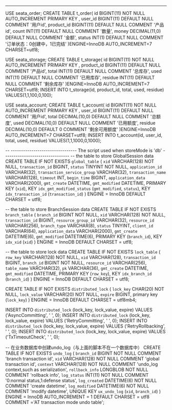 

--------------------

USE seata_order;
CREATE TABLE t_order(
id BIGINT(11) NOT NULL AUTO_INCREMENT PRIMARY KEY ,
user_id BIGINT(11) DEFAULT NULL COMMENT '用户id',
product_id BIGINT(11) DEFAULT NULL COMMENT '产品id',
count INT(11) DEFAULT NULL COMMENT '数量',
money DECIMAL(11,0) DEFAULT NULL COMMENT '金额',
status INT(1) DEFAULT NULL COMMENT '订单状态：0创建中，1已完结'
)ENGINE=InnoDB AUTO_INCREMENT=7 CHARSET=utf8;



USE seata_storage;
CREATE TABLE t_storage(
id BIGINT(11) NOT NULL AUTO_INCREMENT PRIMARY KEY ,
product_id BIGINT(11) DEFAULT NULL COMMENT '产品id',
total INT(11) DEFAULT NULL COMMENT '总库存',
used INT(11) DEFAULT NULL COMMENT '已用库存',
residue INT(11) DEFAULT NULL COMMENT '剩余库存'
)ENGINE=InnoDB AUTO_INCREMENT=7 CHARSET=utf8;
INSERT INTO t_storage(id, product_id, total, used, residue) VALUES(1,1,100,0,100);



USE seata_account;
CREATE TABLE t_account(
id BIGINT(11) NOT NULL AUTO_INCREMENT PRIMARY KEY ,
user_id BIGINT(11) DEFAULT NULL COMMENT '用户id',
total DECIMAL(10,0) DEFAULT NULL COMMENT '总额度',
used DECIMAL(10,0) DEFAULT NULL COMMENT '已用额度',
residue DECIMAL(10,0) DEFAULT 0 COMMENT '剩余可用额度'
)ENGINE=InnoDB AUTO_INCREMENT=7 CHARSET=utf8;
INSERT INTO t_account(id, user_id, total, used, residue) VALUES(1,1,1000,0,1000);



-- -------------------------------- The script used when storeMode is 'db' --------------------------------
-- the table to store GlobalSession data
CREATE TABLE IF NOT EXISTS `global_table`
(
`xid`                       VARCHAR(128) NOT NULL,
`transaction_id`            BIGINT,
`status`                    TINYINT      NOT NULL,
`application_id`            VARCHAR(32),
`transaction_service_group` VARCHAR(32),
`transaction_name`          VARCHAR(128),
`timeout`                   INT,
`begin_time`                BIGINT,
`application_data`          VARCHAR(2000),
`gmt_create`                DATETIME,
`gmt_modified`              DATETIME,
PRIMARY KEY (`xid`),
KEY `idx_gmt_modified_status` (`gmt_modified`, `status`),
KEY `idx_transaction_id` (`transaction_id`)
) ENGINE = InnoDB
DEFAULT CHARSET = utf8;

-- the table to store BranchSession data
CREATE TABLE IF NOT EXISTS `branch_table`
(
`branch_id`         BIGINT       NOT NULL,
`xid`               VARCHAR(128) NOT NULL,
`transaction_id`    BIGINT,
`resource_group_id` VARCHAR(32),
`resource_id`       VARCHAR(256),
`branch_type`       VARCHAR(8),
`status`            TINYINT,
`client_id`         VARCHAR(64),
`application_data`  VARCHAR(2000),
`gmt_create`        DATETIME(6),
`gmt_modified`      DATETIME(6),
PRIMARY KEY (`branch_id`),
KEY `idx_xid` (`xid`)
) ENGINE = InnoDB
DEFAULT CHARSET = utf8;

-- the table to store lock data
CREATE TABLE IF NOT EXISTS `lock_table`
(
`row_key`        VARCHAR(128) NOT NULL,
`xid`            VARCHAR(128),
`transaction_id` BIGINT,
`branch_id`      BIGINT       NOT NULL,
`resource_id`    VARCHAR(256),
`table_name`     VARCHAR(32),
`pk`             VARCHAR(36),
`gmt_create`     DATETIME,
`gmt_modified`   DATETIME,
PRIMARY KEY (`row_key`),
KEY `idx_branch_id` (`branch_id`)
) ENGINE = InnoDB
DEFAULT CHARSET = utf8;

CREATE TABLE IF NOT EXISTS `distributed_lock`
(
`lock_key`       CHAR(20) NOT NULL,
`lock_value`     VARCHAR(20) NOT NULL,
`expire`         BIGINT,
primary key (`lock_key`)
) ENGINE = InnoDB
DEFAULT CHARSET = utf8mb4;

INSERT INTO `distributed_lock` (lock_key, lock_value, expire) VALUES ('AsyncCommitting', ' ', 0);
INSERT INTO `distributed_lock` (lock_key, lock_value, expire) VALUES ('RetryCommitting', ' ', 0);
INSERT INTO `distributed_lock` (lock_key, lock_value, expire) VALUES ('RetryRollbacking', ' ', 0);
INSERT INTO `distributed_lock` (lock_key, lock_value, expire) VALUES ('TxTimeoutCheck', ' ', 0);

-- 在业务数据库中创建undo_log（与上面的脚本不在一个数据库中）
CREATE TABLE IF NOT EXISTS `undo_log`
(
`branch_id`     BIGINT       NOT NULL COMMENT 'branch transaction id',
`xid`           VARCHAR(128) NOT NULL COMMENT 'global transaction id',
`context`       VARCHAR(128) NOT NULL COMMENT 'undo_log context,such as serialization',
`rollback_info` LONGBLOB     NOT NULL COMMENT 'rollback info',
`log_status`    INT(11)      NOT NULL COMMENT '0:normal status,1:defense status',
`log_created`   DATETIME(6)  NOT NULL COMMENT 'create datetime',
`log_modified`  DATETIME(6)  NOT NULL COMMENT 'modify datetime',
UNIQUE KEY `ux_undo_log` (`xid`, `branch_id`)
) ENGINE = InnoDB
AUTO_INCREMENT = 1
DEFAULT CHARSET = utf8 COMMENT ='AT transaction mode undo table';



